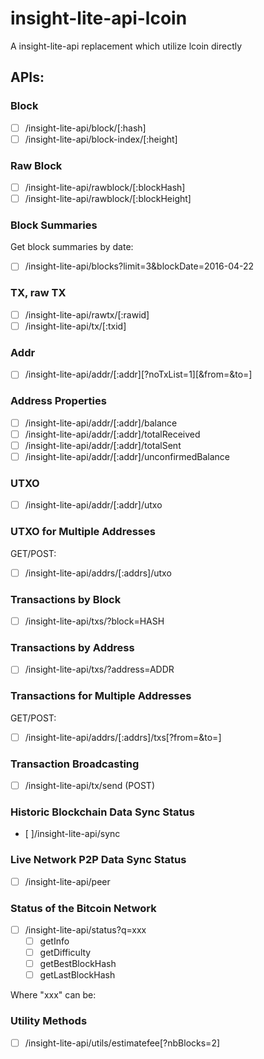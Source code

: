 # insight-lite-api-lcoin

A insight-lite-api replacement which utilize lcoin directly

## APIs:

### Block

- [ ] /insight-lite-api/block/[:hash]
- [ ] /insight-lite-api/block-index/[:height]

### Raw Block

- [ ] /insight-lite-api/rawblock/[:blockHash]
- [ ] /insight-lite-api/rawblock/[:blockHeight]

### Block Summaries

Get block summaries by date:

- [ ] /insight-lite-api/blocks?limit=3&blockDate=2016-04-22



### TX, raw TX

- [ ] /insight-lite-api/rawtx/[:rawid]
- [ ] /insight-lite-api/tx/[:txid]

### Addr

- [ ] /insight-lite-api/addr/[:addr][?noTxList=1][&from=&to=]

### Address Properties

- [ ] /insight-lite-api/addr/[:addr]/balance
- [ ] /insight-lite-api/addr/[:addr]/totalReceived
- [ ] /insight-lite-api/addr/[:addr]/totalSent
- [ ] /insight-lite-api/addr/[:addr]/unconfirmedBalance

### UTXO

- [ ] /insight-lite-api/addr/[:addr]/utxo


### UTXO for Multiple Addresses

GET/POST:

- [ ] /insight-lite-api/addrs/[:addrs]/utxo


### Transactions by Block

- [ ] /insight-lite-api/txs/?block=HASH

### Transactions by Address

- [ ] /insight-lite-api/txs/?address=ADDR

### Transactions for Multiple Addresses

GET/POST:

- [ ] /insight-lite-api/addrs/[:addrs]/txs[?from=&to=]


### Transaction Broadcasting

- [ ] /insight-lite-api/tx/send (POST)

### Historic Blockchain Data Sync Status

- [ ]/insight-lite-api/sync

### Live Network P2P Data Sync Status

- [ ] /insight-lite-api/peer

### Status of the Bitcoin Network

- [ ] /insight-lite-api/status?q=xxx
	- [ ] getInfo
	- [ ] getDifficulty
	- [ ] getBestBlockHash
	- [ ] getLastBlockHash

Where "xxx" can be:



### Utility Methods

- [ ] /insight-lite-api/utils/estimatefee[?nbBlocks=2]
